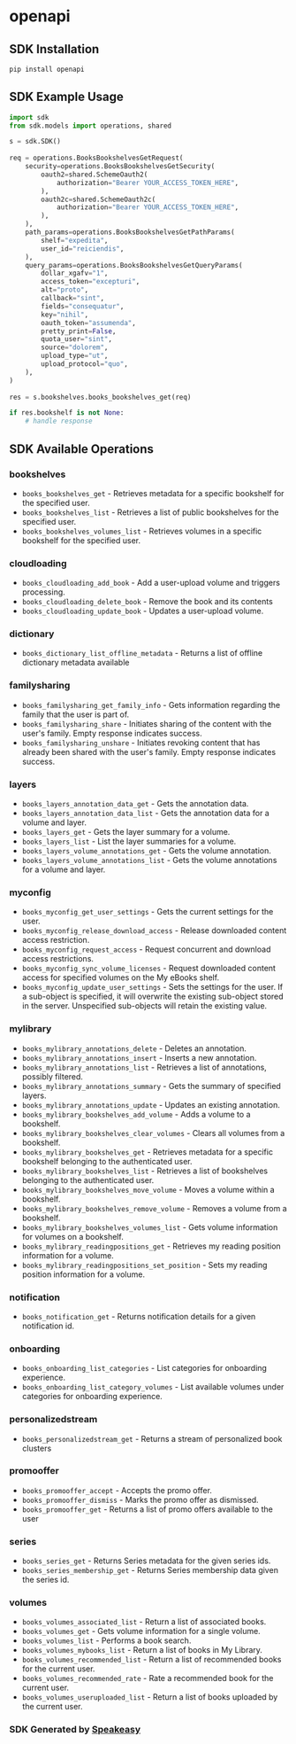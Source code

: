 # openapi

<!-- Start SDK Installation -->
## SDK Installation

```bash
pip install openapi
```
<!-- End SDK Installation -->

## SDK Example Usage
<!-- Start SDK Example Usage -->
```python
import sdk
from sdk.models import operations, shared

s = sdk.SDK()
    
req = operations.BooksBookshelvesGetRequest(
    security=operations.BooksBookshelvesGetSecurity(
        oauth2=shared.SchemeOauth2(
            authorization="Bearer YOUR_ACCESS_TOKEN_HERE",
        ),
        oauth2c=shared.SchemeOauth2c(
            authorization="Bearer YOUR_ACCESS_TOKEN_HERE",
        ),
    ),
    path_params=operations.BooksBookshelvesGetPathParams(
        shelf="expedita",
        user_id="reiciendis",
    ),
    query_params=operations.BooksBookshelvesGetQueryParams(
        dollar_xgafv="1",
        access_token="excepturi",
        alt="proto",
        callback="sint",
        fields="consequatur",
        key="nihil",
        oauth_token="assumenda",
        pretty_print=False,
        quota_user="sint",
        source="dolorem",
        upload_type="ut",
        upload_protocol="quo",
    ),
)
    
res = s.bookshelves.books_bookshelves_get(req)

if res.bookshelf is not None:
    # handle response
```
<!-- End SDK Example Usage -->

<!-- Start SDK Available Operations -->
## SDK Available Operations

### bookshelves

* `books_bookshelves_get` - Retrieves metadata for a specific bookshelf for the specified user.
* `books_bookshelves_list` - Retrieves a list of public bookshelves for the specified user.
* `books_bookshelves_volumes_list` - Retrieves volumes in a specific bookshelf for the specified user.

### cloudloading

* `books_cloudloading_add_book` - Add a user-upload volume and triggers processing.
* `books_cloudloading_delete_book` - Remove the book and its contents
* `books_cloudloading_update_book` - Updates a user-upload volume.

### dictionary

* `books_dictionary_list_offline_metadata` - Returns a list of offline dictionary metadata available

### familysharing

* `books_familysharing_get_family_info` - Gets information regarding the family that the user is part of.
* `books_familysharing_share` - Initiates sharing of the content with the user's family. Empty response indicates success.
* `books_familysharing_unshare` - Initiates revoking content that has already been shared with the user's family. Empty response indicates success.

### layers

* `books_layers_annotation_data_get` - Gets the annotation data.
* `books_layers_annotation_data_list` - Gets the annotation data for a volume and layer.
* `books_layers_get` - Gets the layer summary for a volume.
* `books_layers_list` - List the layer summaries for a volume.
* `books_layers_volume_annotations_get` - Gets the volume annotation.
* `books_layers_volume_annotations_list` - Gets the volume annotations for a volume and layer.

### myconfig

* `books_myconfig_get_user_settings` - Gets the current settings for the user.
* `books_myconfig_release_download_access` - Release downloaded content access restriction.
* `books_myconfig_request_access` - Request concurrent and download access restrictions.
* `books_myconfig_sync_volume_licenses` - Request downloaded content access for specified volumes on the My eBooks shelf.
* `books_myconfig_update_user_settings` - Sets the settings for the user. If a sub-object is specified, it will overwrite the existing sub-object stored in the server. Unspecified sub-objects will retain the existing value.

### mylibrary

* `books_mylibrary_annotations_delete` - Deletes an annotation.
* `books_mylibrary_annotations_insert` - Inserts a new annotation.
* `books_mylibrary_annotations_list` - Retrieves a list of annotations, possibly filtered.
* `books_mylibrary_annotations_summary` - Gets the summary of specified layers.
* `books_mylibrary_annotations_update` - Updates an existing annotation.
* `books_mylibrary_bookshelves_add_volume` - Adds a volume to a bookshelf.
* `books_mylibrary_bookshelves_clear_volumes` - Clears all volumes from a bookshelf.
* `books_mylibrary_bookshelves_get` - Retrieves metadata for a specific bookshelf belonging to the authenticated user.
* `books_mylibrary_bookshelves_list` - Retrieves a list of bookshelves belonging to the authenticated user.
* `books_mylibrary_bookshelves_move_volume` - Moves a volume within a bookshelf.
* `books_mylibrary_bookshelves_remove_volume` - Removes a volume from a bookshelf.
* `books_mylibrary_bookshelves_volumes_list` - Gets volume information for volumes on a bookshelf.
* `books_mylibrary_readingpositions_get` - Retrieves my reading position information for a volume.
* `books_mylibrary_readingpositions_set_position` - Sets my reading position information for a volume.

### notification

* `books_notification_get` - Returns notification details for a given notification id.

### onboarding

* `books_onboarding_list_categories` - List categories for onboarding experience.
* `books_onboarding_list_category_volumes` - List available volumes under categories for onboarding experience.

### personalizedstream

* `books_personalizedstream_get` - Returns a stream of personalized book clusters

### promooffer

* `books_promooffer_accept` - Accepts the promo offer.
* `books_promooffer_dismiss` - Marks the promo offer as dismissed.
* `books_promooffer_get` - Returns a list of promo offers available to the user

### series

* `books_series_get` - Returns Series metadata for the given series ids.
* `books_series_membership_get` - Returns Series membership data given the series id.

### volumes

* `books_volumes_associated_list` - Return a list of associated books.
* `books_volumes_get` - Gets volume information for a single volume.
* `books_volumes_list` - Performs a book search.
* `books_volumes_mybooks_list` - Return a list of books in My Library.
* `books_volumes_recommended_list` - Return a list of recommended books for the current user.
* `books_volumes_recommended_rate` - Rate a recommended book for the current user.
* `books_volumes_useruploaded_list` - Return a list of books uploaded by the current user.

<!-- End SDK Available Operations -->

### SDK Generated by [Speakeasy](https://docs.speakeasyapi.dev/docs/using-speakeasy/client-sdks)
